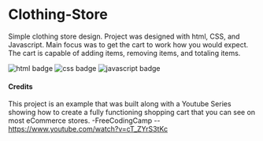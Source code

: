 # Clothing-Store

Simple clothing store design. Project was designed with html, CSS, and Javascript. Main focus was to get the cart to work how you would expect. The cart is capable of adding items, removing items, and totaling items.

![html badge](https://img.shields.io/badge/HTML5-E34F26.svg?style=for-the-badge&logo=HTML5&logoColor=white) ![css badge](https://img.shields.io/badge/CSS3-1572B6.svg?style=for-the-badge&logo=CSS3&logoColor=white) ![javascript badge](https://img.shields.io/badge/JavaScript-F7DF1E.svg?style=for-the-badge&logo=JavaScript&logoColor=black)



#### Credits

This project is an example that was built along with a Youtube Series showing how to create a fully functioning shopping cart that you can see on most eCommerce stores.
-FreeCodingCamp --https://www.youtube.com/watch?v=cT_ZYrS3tKc
